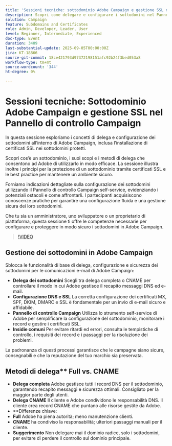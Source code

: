```yaml
---
title: 'Sessioni tecniche: sottodominio Adobe Campaign e gestione SSL nel Pannello di controllo Campaign'
description: Scopri come delegare e configurare i sottodomini nel Pannello di controllo Campaign di Adobe Campaign, configurare i certificati SSL e monitorare la configurazione per garantire il recapito sicuro delle e-mail.
solution: Campaign
feature: Subdomains and Certificates
role: Admin, Developer, Leader, User
level: Beginner, Intermediate, Experienced
doc-type: Event
duration: 3409
last-substantial-update: 2025-09-05T00:00:00Z
jira: KT-18866
source-git-commit: 18ce421793d97372198151afc92b24f3bed053a8
workflow-type: tm+mt
source-wordcount: '344'
ht-degree: 0%

---
```



# Sessioni tecniche: Sottodominio Adobe Campaign e gestione SSL nel Pannello di controllo Campaign

In questa sessione esploriamo i concetti di delega e configurazione dei sottodomini all’interno di Adobe Campaign, inclusa l’installazione di certificati SSL nei sottodomini protetti.

Scopri cos’è un sottodominio, i suoi scopi e i metodi di delega che consentono ad Adobe di utilizzarlo in modo efficace. La sessione illustra inoltre i principi per la protezione di un sottodominio tramite certificati SSL e le best practice per mantenere un ambiente sicuro.

Forniamo indicazioni dettagliate sulla configurazione dei sottodomini utilizzando il Pannello di controllo Campaign self-service, evidenziando i potenziali ostacoli e come affrontarli. I partecipanti acquisiscono conoscenze pratiche per garantire una configurazione fluida e una gestione sicura dei loro sottodomini.

Che tu sia un amministratore, uno sviluppatore o un proprietario di piattaforma, questa sessione ti offre le competenze necessarie per configurare e proteggere in modo sicuro i sottodomini in Adobe Campaign.

>[!VIDEO](https://video.tv.adobe.com/v/3471391/?learn=on&enablevpops)

## Gestione dei sottodomini in Adobe Campaign

Sblocca le funzionalità di base di delega, configurazione e sicurezza dei sottodomini per le comunicazioni e-mail di Adobe Campaign:

* **Delega dei sottodomini** Scegli tra delega completa o CNAME per controllare il modo in cui Adobe gestisce il recapito messaggi DNS ed e-mail.
* **Configurazione DNS e SSL** La corretta configurazione dei certificati MX, SPF, DKIM, DMARC e SSL è fondamentale per un invio di e-mail sicuro e affidabile.
* **Pannello di controllo Campaign** Utilizza lo strumento self-service di Adobe per semplificare la configurazione del sottodominio, monitorare i record e gestire i certificati SSL.
* **Insidie comuni** Per evitare ritardi ed errori, consulta le tempistiche di controllo, i requisiti dei record e i passaggi per la risoluzione dei problemi.

La padronanza di questi processi garantisce che le campagne siano sicure, consegnabili e che la reputazione del tuo marchio sia preservata.

## Metodi di delega** Full vs. CNAME

* **Delega completa** Adobe gestisce tutti i record DNS per il sottodominio, garantendo recapito messaggi e sicurezza ottimali. Consigliato per la maggior parte degli utenti.
* **Delega CNAME** Il cliente e Adobe condividono le responsabilità DNS. Il cliente crea record CNAME che puntano alle risorse gestite da Adobe.
* **Differenze chiave:
* **Full** Adobe ha piena autorità; meno manutenzione clienti.
* **CNAME** ha condiviso la responsabilità; ulteriori passaggi manuali per il cliente.
* **Suggerimento** Non delegare mai il dominio radice, solo i sottodomini, per evitare di perdere il controllo sul dominio principale.
